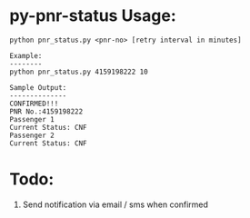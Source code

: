 py-pnr-status Usage:
====================

```
python pnr_status.py <pnr-no> [retry interval in minutes]

Example:
--------
python pnr_status.py 4159198222 10

Sample Output:
--------------
CONFIRMED!!!
PNR No.:4159198222
Passenger 1 
Current Status: CNF
Passenger 2 
Current Status: CNF

```

Todo:
=====
1. Send notification via email / sms when confirmed



